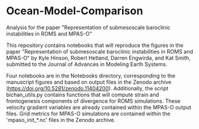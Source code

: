 # Ocean-Model-Comparison

Analysis for the paper "Representation of submesoscale baroclinic instabilities in ROMS and MPAS-O"

This repository contains notebooks that will reproduce the figures in the paper "Representation of submesoscale baroclinic instabilities in ROMS and MPAS-O" by Kyle Hinson, Robert Hetland, Darren Engwirda, and Kat Smith, submitted to the Journal of Advances in Modeling Earth Systems.

Four notebooks are in the Notebooks directory, corresponding to the manuscript figures and based on output files in the Zenodo archive (https://doi.org/10.5281/zenodo.11404200). Additionally, the script bichan_utils.py contains functions that will compute strain and frontogenesis components of divergence for ROMS simulations. These velocity gradient variables are already contained within the MPAS-O output files. Grid metrics for MPAS-O simulations are contained within the 'mpaso_init_*.nc' files in the Zenodo archive.
